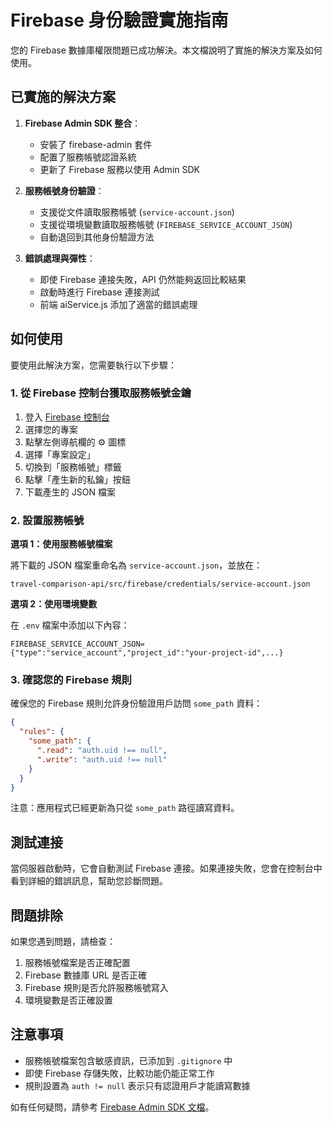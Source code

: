 # Firebase 身份驗證實施指南

您的 Firebase 數據庫權限問題已成功解決。本文檔說明了實施的解決方案及如何使用。

## 已實施的解決方案

1. **Firebase Admin SDK 整合**：
   - 安裝了 firebase-admin 套件
   - 配置了服務帳號認證系統 
   - 更新了 Firebase 服務以使用 Admin SDK

2. **服務帳號身份驗證**：
   - 支援從文件讀取服務帳號 (`service-account.json`)
   - 支援從環境變數讀取服務帳號 (`FIREBASE_SERVICE_ACCOUNT_JSON`)
   - 自動退回到其他身份驗證方法

3. **錯誤處理與彈性**：
   - 即使 Firebase 連接失敗，API 仍然能夠返回比較結果
   - 啟動時進行 Firebase 連接測試
   - 前端 aiService.js 添加了適當的錯誤處理

## 如何使用

要使用此解決方案，您需要執行以下步驟：

### 1. 從 Firebase 控制台獲取服務帳號金鑰

1. 登入 [Firebase 控制台](https://console.firebase.google.com/)
2. 選擇您的專案
3. 點擊左側導航欄的 ⚙️ 圖標
4. 選擇「專案設定」
5. 切換到「服務帳號」標籤
6. 點擊「產生新的私鑰」按鈕
7. 下載產生的 JSON 檔案

### 2. 設置服務帳號

**選項 1：使用服務帳號檔案**

將下載的 JSON 檔案重命名為 `service-account.json`，並放在：

```
travel-comparison-api/src/firebase/credentials/service-account.json
```

**選項 2：使用環境變數**

在 `.env` 檔案中添加以下內容：

```
FIREBASE_SERVICE_ACCOUNT_JSON={"type":"service_account","project_id":"your-project-id",...}
```

### 3. 確認您的 Firebase 規則

確保您的 Firebase 規則允許身份驗證用戶訪問 `some_path` 資料：

```json
{
  "rules": {
    "some_path": {
      ".read": "auth.uid !== null",
      ".write": "auth.uid !== null"
    }
  }
}
```

注意：應用程式已經更新為只從 `some_path` 路徑讀寫資料。

## 測試連接

當伺服器啟動時，它會自動測試 Firebase 連接。如果連接失敗，您會在控制台中看到詳細的錯誤訊息，幫助您診斷問題。

## 問題排除

如果您遇到問題，請檢查：

1. 服務帳號檔案是否正確配置
2. Firebase 數據庫 URL 是否正確
3. Firebase 規則是否允許服務帳號寫入
4. 環境變數是否正確設置

## 注意事項

- 服務帳號檔案包含敏感資訊，已添加到 `.gitignore` 中
- 即使 Firebase 存儲失敗，比較功能仍能正常工作
- 規則設置為 `auth != null` 表示只有認證用戶才能讀寫數據

如有任何疑問，請參考 [Firebase Admin SDK 文檔](https://firebase.google.com/docs/admin/setup)。
